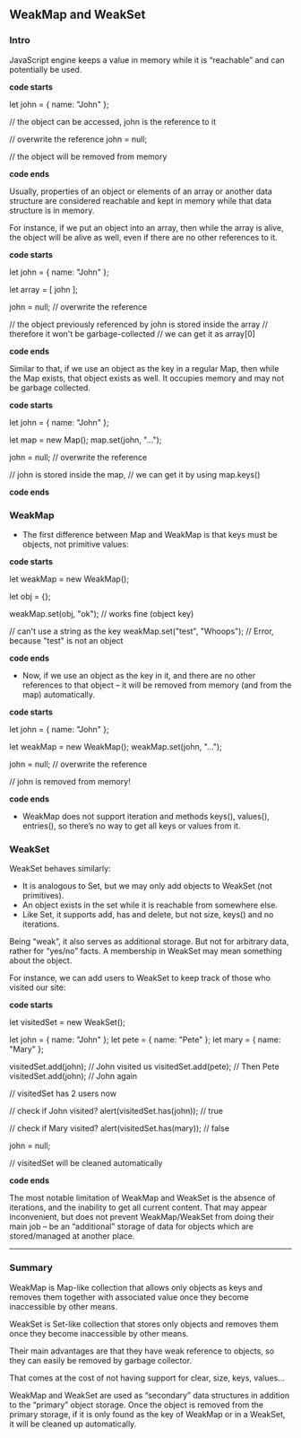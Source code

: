 ## WeakMap and WeakSet

### Intro

JavaScript engine keeps a value in memory while it is “reachable” and can potentially be used.

**code starts**

let john = { name: "John" };

// the object can be accessed, john is the reference to it

// overwrite the reference
john = null;

// the object will be removed from memory

**code ends**

Usually, properties of an object or elements of an array or another data structure are considered reachable and kept in memory while that data structure is in memory.

For instance, if we put an object into an array, then while the array is alive, the object will be alive as well, even if there are no other references to it.

**code starts**

let john = { name: "John" };

let array = [ john ];

john = null; // overwrite the reference

// the object previously referenced by john is stored inside the array
// therefore it won't be garbage-collected
// we can get it as array[0]

**code ends**

Similar to that, if we use an object as the key in a regular Map, then while the Map exists, that object exists as well. It occupies memory and may not be garbage collected.

**code starts**

let john = { name: "John" };

let map = new Map();
map.set(john, "...");

john = null; // overwrite the reference

// john is stored inside the map,
// we can get it by using map.keys()

**code ends**

### WeakMap

- The first difference between Map and WeakMap is that keys must be objects, not primitive values:

**code starts**

let weakMap = new WeakMap();

let obj = {};

weakMap.set(obj, "ok"); // works fine (object key)

// can't use a string as the key
weakMap.set("test", "Whoops"); // Error, because "test" is not an object

**code ends**

- Now, if we use an object as the key in it, and there are no other references to that object – it will be removed from memory (and from the map) automatically.

**code starts**

let john = { name: "John" };

let weakMap = new WeakMap();
weakMap.set(john, "...");

john = null; // overwrite the reference

// john is removed from memory!

**code ends**

- WeakMap does not support iteration and methods keys(), values(), entries(), so there’s no way to get all keys or values from it.

### WeakSet

WeakSet behaves similarly:

- It is analogous to Set, but we may only add objects to WeakSet (not primitives).
- An object exists in the set while it is reachable from somewhere else.
- Like Set, it supports add, has and delete, but not size, keys() and no iterations.

Being “weak”, it also serves as additional storage. But not for arbitrary data, rather for “yes/no” facts. A membership in WeakSet may mean something about the object.

For instance, we can add users to WeakSet to keep track of those who visited our site:

**code starts**

let visitedSet = new WeakSet();

let john = { name: "John" };
let pete = { name: "Pete" };
let mary = { name: "Mary" };

visitedSet.add(john); // John visited us
visitedSet.add(pete); // Then Pete
visitedSet.add(john); // John again

// visitedSet has 2 users now

// check if John visited?
alert(visitedSet.has(john)); // true

// check if Mary visited?
alert(visitedSet.has(mary)); // false

john = null;

// visitedSet will be cleaned automatically

**code ends**

The most notable limitation of WeakMap and WeakSet is the absence of iterations, and the inability to get all current content. That may appear inconvenient, but does not prevent WeakMap/WeakSet from doing their main job – be an “additional” storage of data for objects which are stored/managed at another place.

---

### Summary

WeakMap is Map-like collection that allows only objects as keys and removes them together with associated value once they become inaccessible by other means.

WeakSet is Set-like collection that stores only objects and removes them once they become inaccessible by other means.

Their main advantages are that they have weak reference to objects, so they can easily be removed by garbage collector.

That comes at the cost of not having support for clear, size, keys, values…

WeakMap and WeakSet are used as “secondary” data structures in addition to the “primary” object storage. Once the object is removed from the primary storage, if it is only found as the key of WeakMap or in a WeakSet, it will be cleaned up automatically.